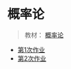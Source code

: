 # 概率论

> 教材：
> [概率论](/Book/prob12liu.pdf)

- [第1次作业](/作业/prob_week1.pdf)
- [第2次作业](/作业/prob_week2.pdf)